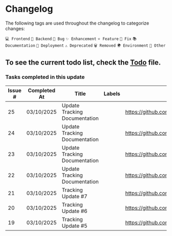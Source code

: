 # Changelog

The following tags are used throughout the changelog to categorize changes:

`💻 Frontend` `🔧 Backend` `🐛 Bug` `✨ Enhancement` `⭐ Feature` `🔨 Fix` `📚 Documentation` `🚀 Deployment` `⚠️ Deprecated` `🗑️ Removed` `🌍 Environment` `📌 Other`

To see the current todo list, check the [Todo](./Todo.md) file.
---

### Tasks completed in this update

| Issue # | Completed At | Title | Labels | URL |
|---------|--------------|-------|--------|-----|
| 25 | 03/10/2025 |  Update Tracking Documentation |  | https://github.com/Gallucky/ClarityBox/pull/25 |
| 24 | 03/10/2025 |  Update Tracking Documentation |  | https://github.com/Gallucky/ClarityBox/pull/24 |
| 23 | 03/10/2025 |  Update Tracking Documentation |  | https://github.com/Gallucky/ClarityBox/pull/23 |
| 22 | 03/10/2025 |  Update Tracking Documentation |  | https://github.com/Gallucky/ClarityBox/pull/22 |
| 21 | 03/10/2025 |  Tracking Update #7 |  | https://github.com/Gallucky/ClarityBox/pull/21 |
| 20 | 03/10/2025 |  Tracking Update #6 |  | https://github.com/Gallucky/ClarityBox/pull/20 |
| 19 | 03/10/2025 |  Tracking Update #5 |  | https://github.com/Gallucky/ClarityBox/pull/19 |
